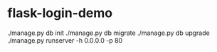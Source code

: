 # flask-login-demo

./manage.py db init
./manage.py db migrate
./manage.py db upgrade
./manage.py runserver -h 0.0.0.0 -p 80
